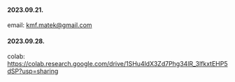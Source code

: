 #### 2023.09.21.
email: kmf.matek@gmail.com

#### 2023.09.28.
colab: https://colab.research.google.com/drive/1SHu4ldX3Zd7Phg34lR_3lfkxtEHP5dSP?usp=sharing




